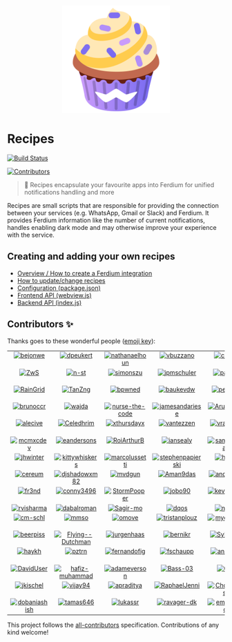 <p align="center">
    <a href="https://ferdium.org/services">
      <img src="./logo.svg" alt="" width="250"/>
    </a>
</p>

# Recipes

<a href="https://github.com/ferdium/ferdium-recipes/actions/workflows/builds.yml"><img alt="Build Status" src="https://github.com/ferdium/ferdium-recipes/actions/workflows/builds.yml/badge.svg?branch=main&event=push"></a>
<!-- ALL-CONTRIBUTORS-BADGE:START - Do not remove or modify this section -->
<a href='#contributors-'><img src='https://img.shields.io/badge/contributors-110-default.svg?logo=github' alt='Contributors'/></a>
<!-- ALL-CONTRIBUTORS-BADGE:END -->
<!-- TODO: Uncomment once we get funding sorted
<a href="#backers-via-opencollective"><img alt="Open Collective backers" src="https://img.shields.io/opencollective/backers/getferdi?logo=open-collective"></a>
-->

> 🍰 Recipes encapsulate your favourite apps into Ferdium for unified notifications handling and more

Recipes are small scripts that are responsible for providing the connection between your services (e.g. WhatsApp, Gmail or Slack) and Ferdium. It provides Ferdium information like the number of current notifications, handles enabling dark mode and may otherwise improve your experience with the service.

## Creating and adding your own recipes

* [Overview / How to create a Ferdium integration](docs/integration.md)
* [How to update/change recipes](docs/updating.md)
* [Configuration (package.json)](docs/configuration.md)
* [Frontend API (webview.js)](docs/frontend_api.md)
* [Backend API (index.js)](docs/backend_api.md)

## Contributors ✨

Thanks goes to these wonderful people ([emoji key](https://allcontributors.org/docs/en/emoji-key)):

<!-- ALL-CONTRIBUTORS-LIST:START - Do not remove or modify this section -->
<!-- prettier-ignore-start -->
<!-- markdownlint-disable -->
<table>
  <tbody>
    <tr>
      <td align="center" valign="top" width="14.28%"><a href='https://github.com/bejonwe' title='Jonathan Weber: code'><img src='https://avatars.githubusercontent.com/u/1766000?v=4' alt='bejonwe' style='width:100px;'/></a></td>
      <td align="center" valign="top" width="14.28%"><a href='https://gitlab.com/dpeukert' title='Daniel Peukert: code'><img src='https://avatars.githubusercontent.com/u/3451904?v=4' alt='dpeukert' style='width:100px;'/></a></td>
      <td align="center" valign="top" width="14.28%"><a href='http://www.nathanaelhoun.fr' title='Nathanaël Houn: code'><img src='https://avatars.githubusercontent.com/u/45119518?v=4' alt='nathanaelhoun' style='width:100px;'/></a></td>
      <td align="center" valign="top" width="14.28%"><a href='https://github.com/vbuzzano' title='Vincent Buzzano: code'><img src='https://avatars.githubusercontent.com/u/280143?v=4' alt='vbuzzano' style='width:100px;'/></a></td>
      <td align="center" valign="top" width="14.28%"><a href='http://azkware.net' title='Carlos Solís: code'><img src='https://avatars.githubusercontent.com/u/1644021?v=4' alt='csolisr' style='width:100px;'/></a></td>
      <td align="center" valign="top" width="14.28%"><a href='http://www.ruippeixotog.net' title='Rui Gonçalves: code'><img src='https://avatars.githubusercontent.com/u/613493?v=4' alt='ruippeixotog' style='width:100px;'/></a></td>
      <td align="center" valign="top" width="14.28%"><a href='https://github.com/deadmeu' title='deadmeu: code'><img src='https://avatars.githubusercontent.com/u/12111013?v=4' alt='deadmeu' style='width:100px;'/></a></td>
    </tr>
    <tr>
      <td align="center" valign="top" width="14.28%"><a href='https://github.com/ZwS' title='Anton Sudak: code'><img src='https://avatars.githubusercontent.com/u/2487205?v=4' alt='ZwS' style='width:100px;'/></a></td>
      <td align="center" valign="top" width="14.28%"><a href='https://voidptr.de' title='Nils Steinger: code'><img src='https://avatars.githubusercontent.com/u/2692085?v=4' alt='n-st' style='width:100px;'/></a></td>
      <td align="center" valign="top" width="14.28%"><a href='http://blog.simonszu.de' title='Simon Szustkowski: code, review'><img src='https://avatars.githubusercontent.com/u/700707?v=4' alt='simonszu' style='width:100px;'/></a></td>
      <td align="center" valign="top" width="14.28%"><a href='https://github.com/jpmschuler' title='jpmschuler: code'><img src='https://avatars.githubusercontent.com/u/12411176?v=4' alt='jpmschuler' style='width:100px;'/></a></td>
      <td align="center" valign="top" width="14.28%"><a href='http://panz3r.dev' title='Mattia Panzeri: code'><img src='https://avatars.githubusercontent.com/u/1754457?v=4' alt='panz3r' style='width:100px;'/></a></td>
      <td align="center" valign="top" width="14.28%"><a href='http://briankendall.net' title='Brian Kendall: code'><img src='https://avatars.githubusercontent.com/u/7917884?v=4' alt='briankendall' style='width:100px;'/></a></td>
      <td align="center" valign="top" width="14.28%"><a href='http://maxmd.xyz' title='Maxime Marty-Dessus: code'><img src='https://avatars.githubusercontent.com/u/25101871?v=4' alt='maximeMD' style='width:100px;'/></a></td>
    </tr>
    <tr>
      <td align="center" valign="top" width="14.28%"><a href='https://crtweb.ru/' title='Iaroslav: code'><img src='https://avatars.githubusercontent.com/u/5560310?v=4' alt='RainGrid' style='width:100px;'/></a></td>
      <td align="center" valign="top" width="14.28%"><a href='https://github.com/TanZng' title='Tania R. Zúñiga: code'><img src='https://avatars.githubusercontent.com/u/25267490?v=4' alt='TanZng' style='width:100px;'/></a></td>
      <td align="center" valign="top" width="14.28%"><a href='https://github.com/bpwned' title='Alex: code'><img src='https://avatars.githubusercontent.com/u/446744?v=4' alt='bpwned' style='width:100px;'/></a></td>
      <td align="center" valign="top" width="14.28%"><a href='https://github.com/baukevdw' title='Bauke van der Woude: code'><img src='https://avatars.githubusercontent.com/u/6784391?v=4' alt='baukevdw' style='width:100px;'/></a></td>
      <td align="center" valign="top" width="14.28%"><a href='https://github.com/pesader' title='pesader: code'><img src='https://avatars.githubusercontent.com/u/65264536?v=4' alt='pesader' style='width:100px;'/></a></td>
      <td align="center" valign="top" width="14.28%"><a href='https://github.com/tukiplus' title='tukiplus: code'><img src='https://avatars.githubusercontent.com/u/98679174?v=4' alt='tukiplus' style='width:100px;'/></a></td>
      <td align="center" valign="top" width="14.28%"><a href='https://www.linkedin.com/in/link2ravig/' title='Ravindra Gullapalli: code'><img src='https://avatars.githubusercontent.com/u/3313079?v=4' alt='ravindragullapalli' style='width:100px;'/></a></td>
    </tr>
    <tr>
      <td align="center" valign="top" width="14.28%"><a href='https://github.com/brunoccr' title='Bruno Rossetto: code'><img src='https://avatars.githubusercontent.com/u/5890352?v=4' alt='brunoccr' style='width:100px;'/></a></td>
      <td align="center" valign="top" width="14.28%"><a href='https://github.com/wajda' title='Alex Vayda: code'><img src='https://avatars.githubusercontent.com/u/795479?v=4' alt='wajda' style='width:100px;'/></a></td>
      <td align="center" valign="top" width="14.28%"><a href='https://github.com/nurse-the-code' title='Malachi Gruenhagen: code'><img src='https://avatars.githubusercontent.com/u/68450431?v=4' alt='nurse-the-code' style='width:100px;'/></a></td>
      <td align="center" valign="top" width="14.28%"><a href='https://github.com/jamesandariese' title='James Andariese: code'><img src='https://avatars.githubusercontent.com/u/2583421?v=4' alt='jamesandariese' style='width:100px;'/></a></td>
      <td align="center" valign="top" width="14.28%"><a href='http://linkedin.com/in/arun-woosaree' title='Arun Woosaree: code'><img src='https://avatars.githubusercontent.com/u/8227297?v=4' alt='Arunscape' style='width:100px;'/></a></td>
      <td align="center" valign="top" width="14.28%"><a href='https://github.com/Lawrence-ux' title='Carter Poe: review'><img src='https://avatars.githubusercontent.com/u/39221871?v=4' alt='Lawrence-ux' style='width:100px;'/></a></td>
      <td align="center" valign="top" width="14.28%"><a href='https://github.com/BramManuel' title='Bram Janssen: code'><img src='https://avatars.githubusercontent.com/u/27723033?v=4' alt='BramManuel' style='width:100px;'/></a></td>
    </tr>
    <tr>
      <td align="center" valign="top" width="14.28%"><a href='https://hiro-group.ronc.one' title='Alessandro Roncone: code'><img src='https://avatars.githubusercontent.com/u/4378663?v=4' alt='alecive' style='width:100px;'/></a></td>
      <td align="center" valign="top" width="14.28%"><a href='http://www.ielf.org' title='Celedhrim: code'><img src='https://avatars.githubusercontent.com/u/1573484?v=4' alt='Celedhrim' style='width:100px;'/></a></td>
      <td align="center" valign="top" width="14.28%"><a href='https://github.com/xthursdayx' title='thursday: infra'><img src='https://avatars.githubusercontent.com/u/18044308?v=4' alt='xthursdayx' style='width:100px;'/></a></td>
      <td align="center" valign="top" width="14.28%"><a href='https://vantezzen.io/' title='Bennett: code'><img src='https://avatars.githubusercontent.com/u/10333196?v=4' alt='vantezzen' style='width:100px;'/></a></td>
      <td align="center" valign="top" width="14.28%"><a href='https://github.com/vraravam' title='Vijay Aravamudhan: code'><img src='https://avatars.githubusercontent.com/u/69629?v=4' alt='vraravam' style='width:100px;'/></a></td>
      <td align="center" valign="top" width="14.28%"><a href='https://marussy.com/' title='Kristóf Marussy: code'><img src='https://avatars.githubusercontent.com/u/38888?v=4' alt='kris7t' style='width:100px;'/></a></td>
      <td align="center" valign="top" width="14.28%"><a href='https://github.com/oda-alexandre' title='Maitre_Oda: code'><img src='https://avatars.githubusercontent.com/u/43296168?v=4' alt='oda-alexandre' style='width:100px;'/></a></td>
    </tr>
    <tr>
      <td align="center" valign="top" width="14.28%"><a href='https://github.com/mcmxcdev' title='MCMXC: code'><img src='https://avatars.githubusercontent.com/u/16797721?v=4' alt='mcmxcdev' style='width:100px;'/></a></td>
      <td align="center" valign="top" width="14.28%"><a href='https://gaitenis.id.lv/' title='Edgars: code'><img src='https://avatars.githubusercontent.com/u/9976861?v=4' alt='eandersons' style='width:100px;'/></a></td>
      <td align="center" valign="top" width="14.28%"><a href='https://arthurbrugiere.fr/' title='Arthur Brugière: code'><img src='https://avatars.githubusercontent.com/u/16764085?v=4' alt='RoiArthurB' style='width:100px;'/></a></td>
      <td align="center" valign="top" width="14.28%"><a href='https://github.com/iansealy' title='Ian Sealy: code'><img src='https://avatars.githubusercontent.com/u/92045?v=4' alt='iansealy' style='width:100px;'/></a></td>
      <td align="center" valign="top" width="14.28%"><a href='https://github.com/sampathBlam' title='Sampath Kumar Krishnan: code'><img src='https://avatars.githubusercontent.com/u/17728976?v=4' alt='sampathBlam' style='width:100px;'/></a></td>
      <td align="center" valign="top" width="14.28%"><a href='https://tofran.com/' title='Francisco Marques: design'><img src='https://avatars.githubusercontent.com/u/5692603?v=4' alt='tofran' style='width:100px;'/></a></td>
      <td align="center" valign="top" width="14.28%"><a href='https://www.magitekai.com/' title='cybermoloch: code'><img src='https://avatars.githubusercontent.com/u/57740572?v=4' alt='cybermoloch' style='width:100px;'/></a></td>
    </tr>
    <tr>
      <td align="center" valign="top" width="14.28%"><a href='https://github.com/jhwinter' title='Jonathan Winter: code'><img src='https://avatars.githubusercontent.com/u/14960780?v=4' alt='jhwinter' style='width:100px;'/></a></td>
      <td align="center" valign="top" width="14.28%"><a href='https://kittywhiskers.eu/' title='Kittywhiskers Van Gogh: code'><img src='https://avatars.githubusercontent.com/u/63189531?v=4' alt='kittywhiskers' style='width:100px;'/></a></td>
      <td align="center" valign="top" width="14.28%"><a href='https://www.marcolussetti.com/' title='Marco Lussetti: code'><img src='https://avatars.githubusercontent.com/u/15794684?v=4' alt='marcolussetti' style='width:100px;'/></a></td>
      <td align="center" valign="top" width="14.28%"><a href='https://github.com/stephenpapierski' title='Stephen Papierski: code'><img src='https://avatars.githubusercontent.com/u/5900005?v=4' alt='stephenpapierski' style='width:100px;'/></a></td>
      <td align="center" valign="top" width="14.28%"><a href='https://github.com/halms' title='Daniel Halmschlager: design'><img src='https://avatars.githubusercontent.com/u/7513146?v=4' alt='halms' style='width:100px;'/></a></td>
      <td align="center" valign="top" width="14.28%"><a href='https://www.linkedin.com/in/gautamsi' title='Gautam Singh: code'><img src='https://avatars.githubusercontent.com/u/5769869?v=4' alt='gautamsi' style='width:100px;'/></a></td>
      <td align="center" valign="top" width="14.28%"><a href='https://github.com/Serubin' title='Solomon: code'><img src='https://avatars.githubusercontent.com/u/1234465?v=4' alt='Serubin' style='width:100px;'/></a></td>
    </tr>
    <tr>
      <td align="center" valign="top" width="14.28%"><a href='https://github.com/cereum' title='cereum: code'><img src='https://avatars.githubusercontent.com/u/49958069?v=4' alt='cereum' style='width:100px;'/></a></td>
      <td align="center" valign="top" width="14.28%"><a href='https://github.com/djshadowxm82' title='Alex Bloom: code'><img src='https://avatars.githubusercontent.com/u/10658965?v=4' alt='djshadowxm82' style='width:100px;'/></a></td>
      <td align="center" valign="top" width="14.28%"><a href='https://mvandergun.nl/' title='Mauro van der Gun: code'><img src='https://avatars.githubusercontent.com/u/51729581?v=4' alt='mvdgun' style='width:100px;'/></a></td>
      <td align="center" valign="top" width="14.28%"><a href='https://github.com/Aman9das' title='Aman9das: code'><img src='https://avatars.githubusercontent.com/u/39594914?v=4' alt='Aman9das' style='width:100px;'/></a></td>
      <td align="center" valign="top" width="14.28%"><a href='https://github.com/andrsussa' title='Andrés Ussa Caycedo: code'><img src='https://avatars.githubusercontent.com/u/1239353?v=4' alt='andrsussa' style='width:100px;'/></a></td>
      <td align="center" valign="top" width="14.28%"><a href='https://github.com/BilelJegham' title='Bilel Jegham: code'><img src='https://avatars.githubusercontent.com/u/20130405?v=4' alt='BilelJegham' style='width:100px;'/></a></td>
      <td align="center" valign="top" width="14.28%"><a href='https://bo.ro/' title='Boro Vukovic: code'><img src='https://avatars.githubusercontent.com/u/5162876?v=4' alt='TheBoroer' style='width:100px;'/></a></td>
    </tr>
    <tr>
      <td align="center" valign="top" width="14.28%"><a href='http://www.fr3nd.net/' title='Carles Amigó: code'><img src='https://avatars.githubusercontent.com/u/493065?v=4' alt='fr3nd' style='width:100px;'/></a></td>
      <td align="center" valign="top" width="14.28%"><a href='https://github.com/conny3496' title='Cornelius: code'><img src='https://avatars.githubusercontent.com/u/70640137?v=4' alt='conny3496' style='width:100px;'/></a></td>
      <td align="center" valign="top" width="14.28%"><a href='http://www.stormpoopersmith.com/' title='Daniel Smith: code'><img src='https://avatars.githubusercontent.com/u/1657182?v=4' alt='StormPooper' style='width:100px;'/></a></td>
      <td align="center" valign="top" width="14.28%"><a href='https://github.com/jobo90' title='Joel: design'><img src='https://avatars.githubusercontent.com/u/34029589?v=4' alt='jobo90' style='width:100px;'/></a></td>
      <td align="center" valign="top" width="14.28%"><a href='https://github.com/kevinpapst' title='Kevin Papst: code'><img src='https://avatars.githubusercontent.com/u/533162?v=4' alt='kevinpapst' style='width:100px;'/></a></td>
      <td align="center" valign="top" width="14.28%"><a href='https://kemenaran.winosx.com/' title='Pierre de La Morinerie: code'><img src='https://avatars.githubusercontent.com/u/179923?v=4' alt='kemenaran' style='width:100px;'/></a></td>
      <td align="center" valign="top" width="14.28%"><a href='https://prasanna.dev/' title='Prasanna: code'><img src='https://avatars.githubusercontent.com/u/380340?v=4' alt='prasann' style='width:100px;'/></a></td>
    </tr>
    <tr>
      <td align="center" valign="top" width="14.28%"><a href='https://github.com/rvisharma' title='Ravi Sharma: code'><img src='https://avatars.githubusercontent.com/u/5556114?v=4' alt='rvisharma' style='width:100px;'/></a></td>
      <td align="center" valign="top" width="14.28%"><a href='https://github.com/dabalroman' title='Roman Dąbal: code'><img src='https://avatars.githubusercontent.com/u/13556759?v=4' alt='dabalroman' style='width:100px;'/></a></td>
      <td align="center" valign="top" width="14.28%"><a href='https://github.com/Sagir-mo' title='Sagir Mo: code'><img src='https://avatars.githubusercontent.com/u/78988840?v=4' alt='Sagir-mo' style='width:100px;'/></a></td>
      <td align="center" valign="top" width="14.28%"><a href='https://github.com/dqos' title='Tamer: design, code'><img src='https://avatars.githubusercontent.com/u/8611981?v=4' alt='dqos' style='width:100px;'/></a></td>
      <td align="center" valign="top" width="14.28%"><a href='https://github.com/n-xlkt' title='aj: code'><img src='https://avatars.githubusercontent.com/u/1295659?v=4' alt='n-xlkt' style='width:100px;'/></a></td>
      <td align="center" valign="top" width="14.28%"><a href='https://github.com/beppe9000' title='beppe9000: code'><img src='https://avatars.githubusercontent.com/u/6625123?v=4' alt='beppe9000' style='width:100px;'/></a></td>
      <td align="center" valign="top" width="14.28%"><a href='http://blog.geekitude.be/' title='bidouilles: code'><img src='https://avatars.githubusercontent.com/u/1132382?v=4' alt='bidouilles' style='width:100px;'/></a></td>
    </tr>
    <tr>
      <td align="center" valign="top" width="14.28%"><a href='https://github.com/cm-schl' title='cm-schl: code'><img src='https://avatars.githubusercontent.com/u/63400209?v=4' alt='cm-schl' style='width:100px;'/></a></td>
      <td align="center" valign="top" width="14.28%"><a href='https://github.com/mmso' title='mmso: code'><img src='https://avatars.githubusercontent.com/u/352607?v=4' alt='mmso' style='width:100px;'/></a></td>
      <td align="center" valign="top" width="14.28%"><a href='https://github.com/omove' title='omove: code'><img src='https://avatars.githubusercontent.com/u/61330514?v=4' alt='omove' style='width:100px;'/></a></td>
      <td align="center" valign="top" width="14.28%"><a href='https://github.com/tristanplouz' title='tristanplouz: code'><img src='https://avatars.githubusercontent.com/u/6893466?v=4' alt='tristanplouz' style='width:100px;'/></a></td>
      <td align="center" valign="top" width="14.28%"><a href='https://mydarkstar.net' title='mydarkstar: review, code'><img src='https://avatars.githubusercontent.com/u/17343993?v=4' alt='mydarkstar' style='width:100px;'/></a></td>
      <td align="center" valign="top" width="14.28%"><a href='https://github.com/Karrq' title='Karrq: code'><img src='https://avatars.githubusercontent.com/u/3997923?v=4' alt='Karrq' style='width:100px;'/></a></td>
      <td align="center" valign="top" width="14.28%"><a href='https://github.com/ferrazpedro' title='Pedro Ferraz: code'><img src='https://avatars.githubusercontent.com/u/37643357?v=4' alt='ferrazpedro' style='width:100px;'/></a></td>
    </tr>
    <tr>
      <td align="center" valign="top" width="14.28%"><a href='https://copypastas.beerpsi.me' title='beerpsi: code'><img src='https://avatars.githubusercontent.com/u/92439990?v=4' alt='beerpiss' style='width:100px;'/></a></td>
      <td align="center" valign="top" width="14.28%"><a href='https://github.com/Flying--Dutchman' title='Flying--Dutchman: code'><img src='https://avatars.githubusercontent.com/u/9158539?v=4' alt='Flying--Dutchman' style='width:100px;'/></a></td>
      <td align="center" valign="top" width="14.28%"><a href='http://gitlab.lakedrops.com' title='Jürgen Haas: code'><img src='https://avatars.githubusercontent.com/u/1475675?v=4' alt='jurgenhaas' style='width:100px;'/></a></td>
      <td align="center" valign="top" width="14.28%"><a href='http://bernhard.kralofsky.com' title='Bernhard: code'><img src='https://avatars.githubusercontent.com/u/6146026?v=4' alt='bernikr' style='width:100px;'/></a></td>
      <td align="center" valign="top" width="14.28%"><a href='https://hello.guillaume.engineer/' title='Guillaume Assier: code'><img src='https://avatars.githubusercontent.com/u/18405490?v=4' alt='Sykursen' style='width:100px;'/></a></td>
      <td align="center" valign="top" width="14.28%"><a href='https://github.com/Latschenharry' title='Latschenharry: code'><img src='https://avatars.githubusercontent.com/u/12736979?v=4' alt='Latschenharry' style='width:100px;'/></a></td>
      <td align="center" valign="top" width="14.28%"><a href='https://posix.dev.br' title='Daniel Souza: code'><img src='https://avatars.githubusercontent.com/u/13279154?v=4' alt='danisztls' style='width:100px;'/></a></td>
    </tr>
    <tr>
      <td align="center" valign="top" width="14.28%"><a href='http://haykh.github.io' title='hayk: code'><img src='https://avatars.githubusercontent.com/u/7251306?v=4' alt='haykh' style='width:100px;'/></a></td>
      <td align="center" valign="top" width="14.28%"><a href='http://pztrn.name/' title='Stanislav N.: code'><img src='https://avatars.githubusercontent.com/u/869402?v=4' alt='pztrn' style='width:100px;'/></a></td>
      <td align="center" valign="top" width="14.28%"><a href='https://github.com/fernandofig' title='Fernando Figueiredo: code'><img src='https://avatars.githubusercontent.com/u/1110864?v=4' alt='fernandofig' style='width:100px;'/></a></td>
      <td align="center" valign="top" width="14.28%"><a href='https://fschaupp.me' title='fschaupp: code'><img src='https://avatars.githubusercontent.com/u/26521758?v=4' alt='fschaupp' style='width:100px;'/></a></td>
      <td align="center" valign="top" width="14.28%"><a href='https://www.bouma.tech' title='Anne Douwe Bouma: code'><img src='https://avatars.githubusercontent.com/u/6921250?v=4' alt='anned20' style='width:100px;'/></a></td>
      <td align="center" valign="top" width="14.28%"><a href='https://kishaningithub.github.io/' title='Kishan B: code'><img src='https://avatars.githubusercontent.com/u/763760?v=4' alt='kishaningithub' style='width:100px;'/></a></td>
      <td align="center" valign="top" width="14.28%"><a href='https://github.com/langdon' title='langdon: doc, code'><img src='https://avatars.githubusercontent.com/u/1832177?v=4' alt='langdon' style='width:100px;'/></a></td>
    </tr>
    <tr>
      <td align="center" valign="top" width="14.28%"><a href='https://www.linkedin.com/in/davidengenheiro/?locale=en_US' title='David Kennedy Souza Araújo: code'><img src='https://avatars.githubusercontent.com/u/6628028?v=4' alt='DavidUser' style='width:100px;'/></a></td>
      <td align="center" valign="top" width="14.28%"><a href='https://github.com/hafiz-muhammad' title='Abdul Hafiz Muhammad: code'><img src='https://avatars.githubusercontent.com/u/109435420?v=4' alt='hafiz-muhammad' style='width:100px;'/></a></td>
      <td align="center" valign="top" width="14.28%"><a href='https://github.com/adameverson' title='Adam Everson Souza Araújo: code'><img src='https://avatars.githubusercontent.com/u/24993219?v=4' alt='adameverson' style='width:100px;'/></a></td>
      <td align="center" valign="top" width="14.28%"><a href='http://miokimia.com' title='Edmundo Sanchez: code'><img src='https://avatars.githubusercontent.com/u/10700343?v=4' alt='Bass-03' style='width:100px;'/></a></td>
      <td align="center" valign="top" width="14.28%"><a href='https://blog.userctl.xyz/' title='JP Roemer: code'><img src='https://avatars.githubusercontent.com/u/2822534?v=4' alt='0rax' style='width:100px;'/></a></td>
      <td align="center" valign="top" width="14.28%"><a href='https://xgqt.gitlab.io' title='Maciej Barć: code'><img src='https://avatars.githubusercontent.com/u/47485207?v=4' alt='xgqt' style='width:100px;'/></a></td>
      <td align="center" valign="top" width="14.28%"><a href='http://calvinyoung.org' title='Calvin Young: code'><img src='https://avatars.githubusercontent.com/u/1173768?v=4' alt='calvinwyoung' style='width:100px;'/></a></td>
    </tr>
    <tr>
      <td align="center" valign="top" width="14.28%"><a href='http://www.datlicht.de' title='Jan Kischel: code'><img src='https://avatars.githubusercontent.com/u/11940089?v=4' alt='jkischel' style='width:100px;'/></a></td>
      <td align="center" valign="top" width="14.28%"><a href='https://github.com/vijay94' title='vijay sundharapandiyan: code'><img src='https://avatars.githubusercontent.com/u/8709375?v=4' alt='vijay94' style='width:100px;'/></a></td>
      <td align="center" valign="top" width="14.28%"><a href='https://devmuslim.id' title='Adinda Praditya: code'><img src='https://avatars.githubusercontent.com/u/70412?v=4' alt='apraditya' style='width:100px;'/></a></td>
      <td align="center" valign="top" width="14.28%"><a href='https://rjenni.ch' title='Raphael Jenni: code'><img src='https://avatars.githubusercontent.com/u/14369284?v=4' alt='RaphaelJenni' style='width:100px;'/></a></td>
      <td align="center" valign="top" width="14.28%"><a href='https://www.choroman.ski' title='Brian Choromanski: code'><img src='https://avatars.githubusercontent.com/u/3665694?v=4' alt='Choromanski' style='width:100px;'/></a></td>
      <td align="center" valign="top" width="14.28%"><a href='https://github.com/chappy84' title='Tom Chapman: code'><img src='https://avatars.githubusercontent.com/u/912440?v=4' alt='chappy84' style='width:100px;'/></a></td>
      <td align="center" valign="top" width="14.28%"><a href='https://github.com/matchcom-cahors' title='matchcom-cahors: code'><img src='https://avatars.githubusercontent.com/u/113764421?v=4' alt='matchcom-cahors' style='width:100px;'/></a></td>
    </tr>
    <tr>
      <td align="center" valign="top" width="14.28%"><a href='https://github.com/dobaniashish' title='Ashish Dobani: code'><img src='https://avatars.githubusercontent.com/u/20734580?v=4' alt='dobaniashish' style='width:100px;'/></a></td>
      <td align="center" valign="top" width="14.28%"><a href='https://github.com/tamas646' title='tamas646: code'><img src='https://avatars.githubusercontent.com/u/37243375?v=4' alt='tamas646' style='width:100px;'/></a></td>
      <td align="center" valign="top" width="14.28%"><a href='https://github.com/lukassr' title='Lukas Svicarovic: code'><img src='https://avatars.githubusercontent.com/u/10482758?v=4' alt='lukassr' style='width:100px;'/></a></td>
      <td align="center" valign="top" width="14.28%"><a href='https://github.com/ravager-dk' title='Martin Nygaard Jensen: code'><img src='https://avatars.githubusercontent.com/u/69148218?v=4' alt='ravager-dk' style='width:100px;'/></a></td>
      <td align="center" valign="top" width="14.28%"><a href='https://github.com/emdfonseca' title='Emanuel Fonseca: code'><img src='https://avatars.githubusercontent.com/u/12010090?v=4' alt='emdfonseca' style='width:100px;'/></a></td>
    </tr>
  </tbody>
</table>

<!-- markdownlint-restore -->
<!-- prettier-ignore-end -->

<!-- ALL-CONTRIBUTORS-LIST:END -->

This project follows the [all-contributors](https://github.com/all-contributors/all-contributors) specification. Contributions of any kind welcome!

